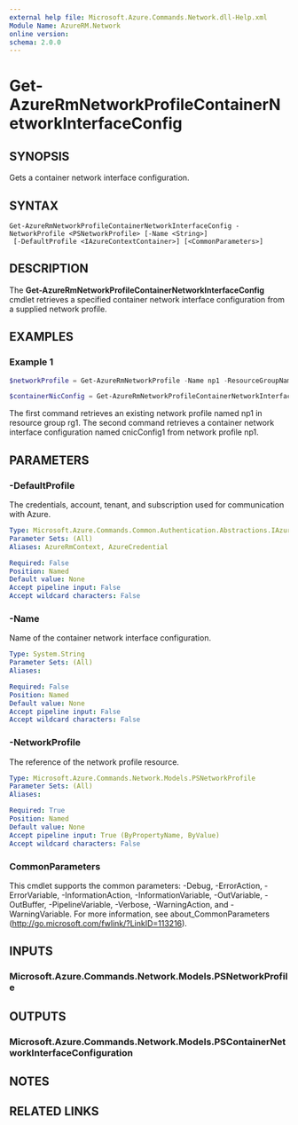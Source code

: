 ```yaml
---
external help file: Microsoft.Azure.Commands.Network.dll-Help.xml
Module Name: AzureRM.Network
online version:
schema: 2.0.0
---
```


# Get-AzureRmNetworkProfileContainerNetworkInterfaceConfig

## SYNOPSIS
Gets a container network interface configuration.

## SYNTAX

```
Get-AzureRmNetworkProfileContainerNetworkInterfaceConfig -NetworkProfile <PSNetworkProfile> [-Name <String>]
 [-DefaultProfile <IAzureContextContainer>] [<CommonParameters>]
```

## DESCRIPTION
The **Get-AzureRmNetworkProfileContainerNetworkInterfaceConfig** cmdlet retrieves a specified container network interface configuration from a supplied network profile.

## EXAMPLES

### Example 1
```powershell
$networkProfile = Get-AzureRmNetworkProfile -Name np1 -ResourceGroupName rg1

$containerNicConfig = Get-AzureRmNetworkProfileContainerNetworkInterfaceConfig -NetworkProfile $networkProfile -Name cnicConfig1
```

The first command retrieves an existing network profile named np1 in resource group rg1. The second command retrieves a container network interface configuration named cnicConfig1 from network profile np1.

## PARAMETERS

### -DefaultProfile
The credentials, account, tenant, and subscription used for communication with Azure.

```yaml
Type: Microsoft.Azure.Commands.Common.Authentication.Abstractions.IAzureContextContainer
Parameter Sets: (All)
Aliases: AzureRmContext, AzureCredential

Required: False
Position: Named
Default value: None
Accept pipeline input: False
Accept wildcard characters: False
```

### -Name
Name of the container network interface configuration.

```yaml
Type: System.String
Parameter Sets: (All)
Aliases:

Required: False
Position: Named
Default value: None
Accept pipeline input: False
Accept wildcard characters: False
```

### -NetworkProfile
The reference of the network profile resource.

```yaml
Type: Microsoft.Azure.Commands.Network.Models.PSNetworkProfile
Parameter Sets: (All)
Aliases:

Required: True
Position: Named
Default value: None
Accept pipeline input: True (ByPropertyName, ByValue)
Accept wildcard characters: False
```

### CommonParameters
This cmdlet supports the common parameters: -Debug, -ErrorAction, -ErrorVariable, -InformationAction, -InformationVariable, -OutVariable, -OutBuffer, -PipelineVariable, -Verbose, -WarningAction, and -WarningVariable. For more information, see about_CommonParameters (http://go.microsoft.com/fwlink/?LinkID=113216).

## INPUTS

### Microsoft.Azure.Commands.Network.Models.PSNetworkProfile

## OUTPUTS

### Microsoft.Azure.Commands.Network.Models.PSContainerNetworkInterfaceConfiguration

## NOTES

## RELATED LINKS
